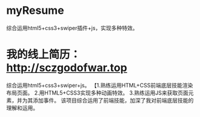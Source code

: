 # myResume
综合运用html5+css3+swiper插件+js，实现多种特效。

# 我的线上简历：http://sczgodofwar.top

综合运用html5+css3+swiper+js。
【1.熟练运用HTML+CSS前端底层技能渲染布局页面。
2.用HTML5+CSS3实现多种动画特效。
3.熟练运用JS来获取页面元素，并为其添加事件。
该项目综合运用了前端技能，加深了我对前端底层技能的理解和运用。

